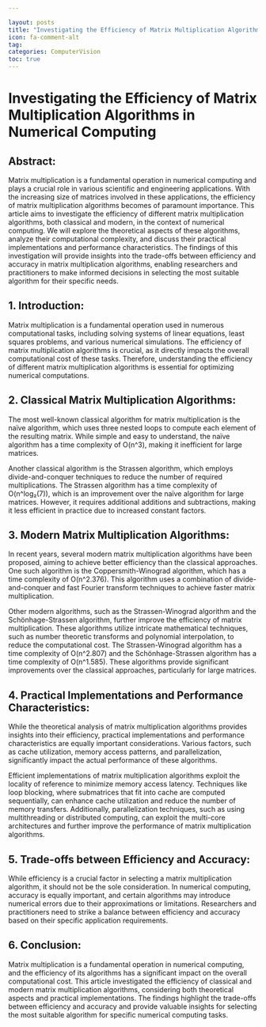 ```yaml
---

layout: posts
title: "Investigating the Efficiency of Matrix Multiplication Algorithms in Numerical Computing"
icon: fa-comment-alt
tag:      
categories: ComputerVision
toc: true
---
```




# Investigating the Efficiency of Matrix Multiplication Algorithms in Numerical Computing

## Abstract:
Matrix multiplication is a fundamental operation in numerical computing and plays a crucial role in various scientific and engineering applications. With the increasing size of matrices involved in these applications, the efficiency of matrix multiplication algorithms becomes of paramount importance. This article aims to investigate the efficiency of different matrix multiplication algorithms, both classical and modern, in the context of numerical computing. We will explore the theoretical aspects of these algorithms, analyze their computational complexity, and discuss their practical implementations and performance characteristics. The findings of this investigation will provide insights into the trade-offs between efficiency and accuracy in matrix multiplication algorithms, enabling researchers and practitioners to make informed decisions in selecting the most suitable algorithm for their specific needs.

## 1. Introduction:
Matrix multiplication is a fundamental operation used in numerous computational tasks, including solving systems of linear equations, least squares problems, and various numerical simulations. The efficiency of matrix multiplication algorithms is crucial, as it directly impacts the overall computational cost of these tasks. Therefore, understanding the efficiency of different matrix multiplication algorithms is essential for optimizing numerical computations.

## 2. Classical Matrix Multiplication Algorithms:
The most well-known classical algorithm for matrix multiplication is the naïve algorithm, which uses three nested loops to compute each element of the resulting matrix. While simple and easy to understand, the naïve algorithm has a time complexity of O(n^3), making it inefficient for large matrices.

Another classical algorithm is the Strassen algorithm, which employs divide-and-conquer techniques to reduce the number of required multiplications. The Strassen algorithm has a time complexity of O(n^log₂(7)), which is an improvement over the naïve algorithm for large matrices. However, it requires additional additions and subtractions, making it less efficient in practice due to increased constant factors.

## 3. Modern Matrix Multiplication Algorithms:
In recent years, several modern matrix multiplication algorithms have been proposed, aiming to achieve better efficiency than the classical approaches. One such algorithm is the Coppersmith-Winograd algorithm, which has a time complexity of O(n^2.376). This algorithm uses a combination of divide-and-conquer and fast Fourier transform techniques to achieve faster matrix multiplication.

Other modern algorithms, such as the Strassen-Winograd algorithm and the Schönhage-Strassen algorithm, further improve the efficiency of matrix multiplication. These algorithms utilize intricate mathematical techniques, such as number theoretic transforms and polynomial interpolation, to reduce the computational cost. The Strassen-Winograd algorithm has a time complexity of O(n^2.807) and the Schönhage-Strassen algorithm has a time complexity of O(n^1.585). These algorithms provide significant improvements over the classical approaches, particularly for large matrices.

## 4. Practical Implementations and Performance Characteristics:
While the theoretical analysis of matrix multiplication algorithms provides insights into their efficiency, practical implementations and performance characteristics are equally important considerations. Various factors, such as cache utilization, memory access patterns, and parallelization, significantly impact the actual performance of these algorithms.

Efficient implementations of matrix multiplication algorithms exploit the locality of reference to minimize memory access latency. Techniques like loop blocking, where submatrices that fit into cache are computed sequentially, can enhance cache utilization and reduce the number of memory transfers. Additionally, parallelization techniques, such as using multithreading or distributed computing, can exploit the multi-core architectures and further improve the performance of matrix multiplication algorithms.

## 5. Trade-offs between Efficiency and Accuracy:
While efficiency is a crucial factor in selecting a matrix multiplication algorithm, it should not be the sole consideration. In numerical computing, accuracy is equally important, and certain algorithms may introduce numerical errors due to their approximations or limitations. Researchers and practitioners need to strike a balance between efficiency and accuracy based on their specific application requirements.

## 6. Conclusion:
Matrix multiplication is a fundamental operation in numerical computing, and the efficiency of its algorithms has a significant impact on the overall computational cost. This article investigated the efficiency of classical and modern matrix multiplication algorithms, considering both theoretical aspects and practical implementations. The findings highlight the trade-offs between efficiency and accuracy and provide valuable insights for selecting the most suitable algorithm for specific numerical computing tasks.
